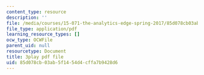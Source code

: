 ```yaml
---
content_type: resource
description: ''
file: /media/courses/15-071-the-analytics-edge-spring-2017/85d078cb03ab5f1454d4cffa7b9428d6_cYGYTNZTP7M.pdf
file_type: application/pdf
learning_resource_types: []
ocw_type: OCWFile
parent_uid: null
resourcetype: Document
title: 3play pdf file
uid: 85d078cb-03ab-5f14-54d4-cffa7b9428d6
---
```

